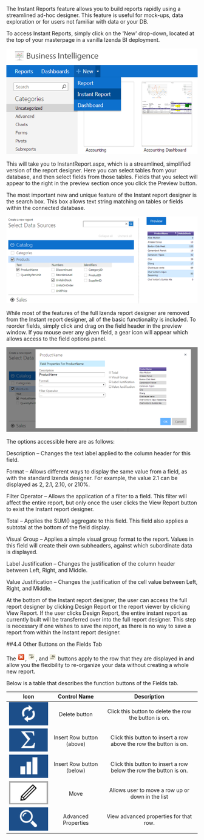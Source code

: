The Instant Reports feature allows you to build reports rapidly using a streamlined ad-hoc designer. This feature is useful for mock-ups, data exploration or for users not familiar with data or your DB.

To access Instant Reports, simply click on the 'New' drop-down, located at the top of your masterpage in a vanilla Izenda BI deployment.

![Instant Reports 1](/Guides/ReportDesign/17.0-Instant-Reports/InstantReports-1.png)
 
This will take you to InstantReport.aspx, which is a streamlined, simplified version of the report designer. Here you can select tables from your database, and then select fields from those tables. Fields that you select will appear to the right in the preview section once you click the Preview button.

The most important new and unique feature of the Instant report designer is the search box. This box allows text string matching on tables or fields within the connected database.

![Instant Reports 2](/Guides/ReportDesign/17.0-Instant-Reports/InstantReports-2.png)

While most of the features of the full Izenda report designer are removed from the Instant report designer, all of the basic functionality is included. To reorder fields, simply click and drag on the field header in the preview window. If you mouse over any given field, a gear icon will appear which allows access to the field options panel.

![Instant Reports 3](/Guides/ReportDesign/17.0-Instant-Reports/InstantReports-3.png)

The options accessible here are as follows:

Description – Changes the text label applied to the column header for this field.

Format – Allows different ways to display the same value from a field, as with the standard Izenda designer. For example, the value 2.1 can be displayed as 2, 2.1, 2.10, or 210%.

Filter Operator – Allows the application of a filter to a field. This filter will affect the entire report, but only once the user clicks the View Report button to exist the Instant report designer.

Total – Applies the SUM() aggregate to this field. This field also applies a subtotal at the bottom of the field display.

Visual Group – Applies a simple visual group format to the report. Values in this field will create their own subheaders, against which subordinate data is displayed.

Label Justification – Changes the justification of the column header between Left, Right, and Middle.

Value Justification – Changes the justification of the cell value between Left, Right, and Middle.

At the bottom of the Instant report designer, the user can access the full report designer by clicking Design Report or the report viewer by clicking View Report. If the user clicks Design Report, the entire instant report as currently built will be transferred over into the full report designer. This step is necessary if one wishes to save the report, as there is no way to save a report from within the Instant report designer.


##4.4 Other Buttons on the Fields Tab

The ![](/Guides/ReportDesign/5.0-Filters-tab/filter_delete.png), ![](/Guides/ReportDesign/5.0-Filters-tab/filter_create_below.png), and ![](/Guides/ReportDesign/5.0-Filters-tab/filter_create_above.png) buttons apply to the row that they are displayed in and allow you the flexibility to re-organize your data without creating a whole new report.

Below is a table that describes the function buttons of the Fields tab.

|**Icon**|**Control Name**|**Description**|
|:------:|:--------------:|:-------------:|
|![](/Guides/ReportDesign/17.0-Instant-Reports/Update.PNG)|Delete button|Click this button to delete the row the button is on.|
|![](/Guides/ReportDesign/17.0-Instant-Reports/Add_SubTotal.PNG)|Insert Row button (above)|Click this button to insert a row above the row the button is on.|
|![](/Guides/ReportDesign/17.0-Instant-Reports/Add_Chart.PNG)|Insert Row button (below)|Click this button to insert a row below the row the button is on.|
|![](/Guides/ReportDesign/17.0-Instant-Reports/Design_Report.PNG)|Move|Allows user to move a row up or down in the list|
|![](/Guides/ReportDesign/17.0-Instant-Reports/ViewReport.PNG)|Advanced Properties|View advanced properties for that row.|
